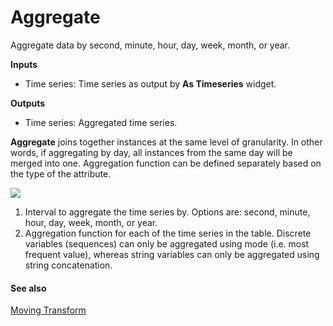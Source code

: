 Aggregate
=========

Aggregate data by second, minute, hour, day, week, month, or year.

**Inputs**

- Time series: Time series as output by **As Timeseries** widget.

**Outputs**

- Time series: Aggregated time series.

**Aggregate** joins together instances at the same level of granularity. In other words, if aggregating by day, all instances from the same day will be merged into one. Aggregation function can be defined separately based on the type of the attribute.

![](images/aggregate-stamped.png)

1. Interval to aggregate the time series by. Options are: second, minute, hour, day, week, month, or year.
2. Aggregation function for each of the time series in the table. Discrete variables (sequences) can only be aggregated using mode (i.e. most frequent value), whereas string variables can only be aggregated using string concatenation.

#### See also

[Moving Transform](moving_transform_w.md)
